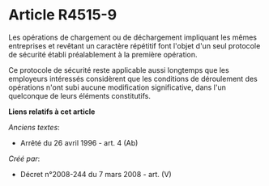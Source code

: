 # Article R4515-9

Les opérations de chargement ou de déchargement impliquant les mêmes entreprises et revêtant un caractère répétitif font
l'objet d'un seul protocole de sécurité établi préalablement à la première opération.

Ce protocole de sécurité reste applicable aussi longtemps que les employeurs intéressés considèrent que les conditions de
déroulement des opérations n'ont subi aucune modification significative, dans l'un quelconque de leurs éléments constitutifs.

**Liens relatifs à cet article**

_Anciens textes_:

  - Arrêté du 26 avril 1996 - art. 4 (Ab)

_Créé par_:

  - Décret n°2008-244 du 7 mars 2008 - art. (V)
